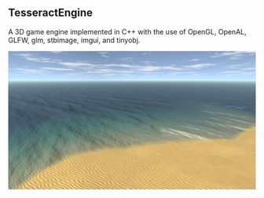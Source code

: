## TesseractEngine
A 3D game engine implemented in C++ with the use of OpenGL, OpenAL, GLFW, glm, stbimage, imgui, and tinyobj.

![alt text](https://github.com/SplittyFyre/TesseractEngine/blob/master/screenshots/island2.png "island2")
